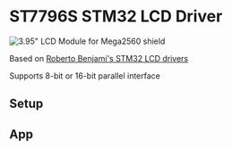 # ST7796S STM32 LCD Driver

![3.95" LCD Module for Mega2560 shield](Docs/back1.jpg)

Based on [Roberto Benjami's STM32 LCD drivers](https://github.com/RobertoBenjami/stm32_graphics_display_drivers) 


Supports 8-bit or 16-bit parallel interface


## Setup


## App


